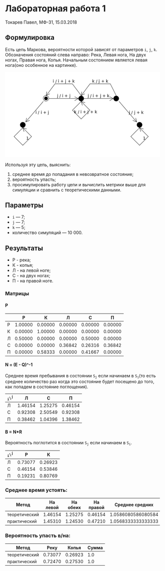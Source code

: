 # Лабораторная работа 1
Токарев Павел, МФ-31, 15.03.2018

## Формулировка

Есть цепь Маркова, вероятности которой зависят от параметров `i`, `j`, `k`. Обозначения состояний слева направо: Река, Левая нога, На двух ногах, Правая нога, Копья. Начальным состоянием является левая нога(оно особенное на картинке).

![Graph](./Chain.png)

Используя эту цепь, выяснить:
1. среднее время до попадания в невозвратное состояние;
2. вероятность упасть;
3. просимулировать работу цепи и вычислить метрики выше для симуляции и сравнить с теоретическими данными.

## Параметры

- `i` &mdash; 7;
- `j` &mdash; 7;
- `k` &mdash; 5;
- количество симуляций &mdash; 10 000.

<div class="page-break"></div>

## Результаты

- Р - река;
- К - копья;
- Л - на левой ноге;
- С - на двух ногах;
- П - на правой ноге.

### Матрицы
#### P

|   | Р | К | Л | С | П |
|---|---|---|---|---|---|
| Р | 1.00000| 0.00000| 0.00000| 0.00000| 0.00000|
| К | 0.00000| 1.00000| 0.00000| 0.00000| 0.00000|
| Л | 0.50000| 0.00000| 0.00000| 0.50000| 0.00000|
| С | 0.00000| 0.00000| 0.36842| 0.26316| 0.36842|
| П | 0.00000| 0.58333| 0.00000| 0.41667| 0.00000|

#### N = (E - Q)^-1
Среднее время пребывания в состоянии <code>S<sub>j</sub></code> если начинаем в <code>S<sub>i</sub></code>(то есть среднее количество раз когда это состояние будет посещено до того, как попадем в состояние поглощения).

|<code><sub>i</sub>\\<sup>j</sup></code>| Л | С | П |
|---|---|---|---|
| Л | 1.46154| 1.25275| 0.46154|
| С | 0.92308| 2.50549| 0.92308|
| П | 0.38462| 1.04396| 1.38462|

#### B = N*R

Вероятность поглотится в состоянии <code>S<sub>j</sub></code> если начинаем в <code>S<sub>i</sub></code>.

|<code><sub>i</sub>\\<sup>j</sup></code>| Р | К |
|---|---|---|
| Л | 0.73077| 0.26923|
| С | 0.46154| 0.53846|
| П | 0.19231| 0.80769|

### Среднее время устоять:

| Метод         | На левой | На обеих | На правой | Среднее средних |
|---------------|----------|----------|-----------|------|
| теоретический |    1.46154    |    1.25275    |    0.46154     |    1.0586080586080584   |  
| практический  |    1.45310    |    1.24530    |    0.47210     |   1.0568333333333333    |

### Вероятность упасть в/на:

| Метод         | Реку     | Копья    | Сумма |
|---------------|----------|----------|-------|
| теоретический | 0.73077   | 0.26923   | 1.0    |
| практический  | 0.72470   | 0.27530   | 1.0    |
